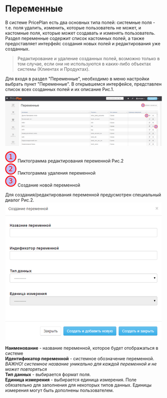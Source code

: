 # Переменные

В системе PricePlan есть два основных типа полей:  системные поля - т.е. поля удалить, изменить, которые пользователь не может, и кастомные поля, которые может создавать и изменять пользователь.
Раздел переменные содержит список кастомных полей, а также предоставляет интерфейс создания новых полей и редактирования уже созданных.  
> Редактирование и удаление созданных полей, возможно только в том случае, если они не используются в каких-либо объектах системы (Клиентах и Продуктах).

Для входя в раздел "Переменные", необходимо в меню настройки выбрать пункт "Переменные". В открывшемся интерфейсе, представлен список всех созданных полей и их описание Рис.1.

![Рис.1](peremennie1.png)

![](1.png) Пиктограмма редактирования переменной Рис.2  
![](2.png) Пиктограмма удаления переменной  
![](3.png) Создание новой переменной  

Для создания/редактирования переменной предусмотрен специальный диалог Рис.2.
![](peremennie2.png)  

**Наименование** - название переменной, которое будет отображаться в системе  
**Идентификатор переменной** - системное обозначение переменной. *ВАЖНО! системное название уникально для каждой переменной и не может повторяться*  
**Тип данных** - выбирается формат поля.  
**Единица измерения** - выбирается единица измерения. Поле обязательно для заполнения для некоторых типов данных. Единицы измерения могут быть дополнены пользователем.  


